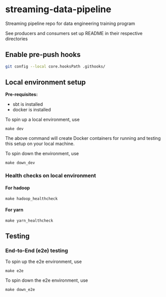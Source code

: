 # streaming-data-pipeline
Streaming pipeline repo for data engineering training program

See producers and consumers set up README in their respective directories

## Enable pre-push hooks

```bash
git config --local core.hooksPath .githooks/
```

## Local environment setup

**Pre-requisites:**
- sbt is installed
- docker is installed

To spin up a local environment, use
```shell
make dev
```

The above command will create Docker containers for running and testing this setup on your local machine.

To spin down the environment, use
```shell
make down_dev
```

### Health checks on local environment

#### For hadoop
```shell
make hadoop_healthcheck
```

#### For yarn
```shell
make yarn_healthcheck
```

## Testing

### End-to-End (e2e) testing

To spin up the e2e environment, use
```shell
make e2e
```

To spin down the e2e environment, use
```shell
make down_e2e
```
